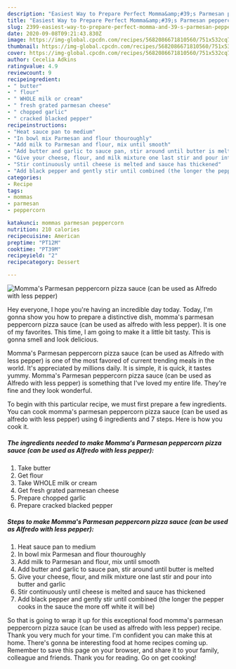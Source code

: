 ```yaml
---
description: "Easiest Way to Prepare Perfect Momma&amp;#39;s Parmesan peppercorn pizza sauce (can be used as Alfredo with less pepper)"
title: "Easiest Way to Prepare Perfect Momma&amp;#39;s Parmesan peppercorn pizza sauce (can be used as Alfredo with less pepper)"
slug: 2399-easiest-way-to-prepare-perfect-momma-and-39-s-parmesan-peppercorn-pizza-sauce-can-be-used-as-alfredo-with-less-pepper
date: 2020-09-08T09:21:43.830Z
image: https://img-global.cpcdn.com/recipes/5682086671810560/751x532cq70/mommas-parmesan-peppercorn-pizza-sauce-can-be-used-as-alfredo-with-less-pepper-recipe-main-photo.jpg
thumbnail: https://img-global.cpcdn.com/recipes/5682086671810560/751x532cq70/mommas-parmesan-peppercorn-pizza-sauce-can-be-used-as-alfredo-with-less-pepper-recipe-main-photo.jpg
cover: https://img-global.cpcdn.com/recipes/5682086671810560/751x532cq70/mommas-parmesan-peppercorn-pizza-sauce-can-be-used-as-alfredo-with-less-pepper-recipe-main-photo.jpg
author: Cecelia Adkins
ratingvalue: 4.9
reviewcount: 9
recipeingredient:
- " butter"
- " flour"
- " WHOLE milk or cream"
- " fresh grated parmesan cheese"
- " chopped garlic"
- " cracked blacked pepper"
recipeinstructions:
- "Heat sauce pan to medium"
- "In bowl mix Parmesan and flour thouroughly"
- "Add milk to Parmesan and flour, mix until smooth"
- "Add butter and garlic to sauce pan, stir around until butter is melted"
- "Give your cheese, flour, and milk mixture one last stir and pour into butter and garlic"
- "Stir continuously until cheese is melted and sauce has thickened"
- "Add black pepper and gently stir until combined (the longer the pepper cooks in the sauce the more off white it will be)"
categories:
- Recipe
tags:
- mommas
- parmesan
- peppercorn

katakunci: mommas parmesan peppercorn 
nutrition: 210 calories
recipecuisine: American
preptime: "PT12M"
cooktime: "PT39M"
recipeyield: "2"
recipecategory: Dessert

---
```



![Momma&#39;s Parmesan peppercorn pizza sauce (can be used as Alfredo with less pepper)](https://img-global.cpcdn.com/recipes/5682086671810560/751x532cq70/mommas-parmesan-peppercorn-pizza-sauce-can-be-used-as-alfredo-with-less-pepper-recipe-main-photo.jpg)

Hey everyone, I hope you're having an incredible day today. Today, I'm gonna show you how to prepare a distinctive dish, momma&#39;s parmesan peppercorn pizza sauce (can be used as alfredo with less pepper). It is one of my favorites. This time, I am going to make it a little bit tasty. This is gonna smell and look delicious.



Momma&#39;s Parmesan peppercorn pizza sauce (can be used as Alfredo with less pepper) is one of the most favored of current trending meals in the world. It's appreciated by millions daily. It is simple, it is quick, it tastes yummy. Momma&#39;s Parmesan peppercorn pizza sauce (can be used as Alfredo with less pepper) is something that I've loved my entire life. They're fine and they look wonderful.


To begin with this particular recipe, we must first prepare a few ingredients. You can cook momma&#39;s parmesan peppercorn pizza sauce (can be used as alfredo with less pepper) using 6 ingredients and 7 steps. Here is how you cook it.

<!--inarticleads1-->

##### The ingredients needed to make Momma&#39;s Parmesan peppercorn pizza sauce (can be used as Alfredo with less pepper):

1. Take  butter
1. Get  flour
1. Take  WHOLE milk or cream
1. Get  fresh grated parmesan cheese
1. Prepare  chopped garlic
1. Prepare  cracked blacked pepper




<!--inarticleads2-->

##### Steps to make Momma&#39;s Parmesan peppercorn pizza sauce (can be used as Alfredo with less pepper):

1. Heat sauce pan to medium
1. In bowl mix Parmesan and flour thouroughly
1. Add milk to Parmesan and flour, mix until smooth
1. Add butter and garlic to sauce pan, stir around until butter is melted
1. Give your cheese, flour, and milk mixture one last stir and pour into butter and garlic
1. Stir continuously until cheese is melted and sauce has thickened
1. Add black pepper and gently stir until combined (the longer the pepper cooks in the sauce the more off white it will be)




So that is going to wrap it up for this exceptional food momma&#39;s parmesan peppercorn pizza sauce (can be used as alfredo with less pepper) recipe. Thank you very much for your time. I'm confident you can make this at home. There's gonna be interesting food at home recipes coming up. Remember to save this page on your browser, and share it to your family, colleague and friends. Thank you for reading. Go on get cooking!
